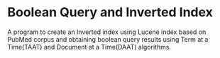 # Boolean Query and Inverted Index
A program to create an Inverted index using Lucene index based on PubMed corpus and obtaining boolean query results using Term at a Time(TAAT) and Document at a Time(DAAT) algorithms.
